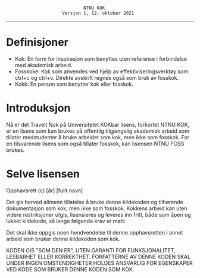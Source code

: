                                  NTNU KOK
                         Versjon 1, 12. oktober 2021
-------------------------------------------------------------------------------

# Definisjoner

- Kok: En form for inspirasjon som benyttes uten referanse i forbindelse med
  akademisk arbeid.
- Fosskoke: Kok som anvendes ved hjelp av effektiviseringsverktøy som ctrl+c og
  ctrl+v. Direkte avskrift regnes også som bruk av fosskok.
- Kokk: En person som benytter kok eller fosskok.

# Introduksjon

Nå er det Travelt Nok på Universitetet KOKbar lisens, forkortet NTNU KOK, er en
lisens som kan brukes på offentlig tilgjengelig akademisk arbeid som tillater
medstudenter å bruke arbeidet som kok, men ikke som fosskok. For en tilsvarende
lisens som også tillater fosskok, kan lisensen NTNU FOSS brukes.

# Selve lisensen

Opphavsrett (c) [år] [fullt navn]

Det gis herved allmenn tillatelse å bruke denne kildekoden og tilhørende
dokumentasjon som kok, men ikke som fosskok. Kokkens arbeid kan uten videre
restriksjoner utgis, lisensieres og leveres inn fritt, både som åpen og lukket
kildekode, så lenge følgende krav er møtt:

Det skal ikke oppgis noen hendvendelse til denne opphavsretten i annet arbeid
som bruker denne kildekoden som kok.

KODEN GIS "SOM DEN ER", UTEN GARANTI FOR FUNKSJONALITET, LESBARHET ELLER
KORREKTHET. FORFATTERNE AV DENNE KODEN SKAL UNDER INGEN OMSTENDIGHETER HOLDES
ANSVARLIG FOR EGENSKAPER VED KODE SOM BRUKER DENNE KODEN SOM KOK.
